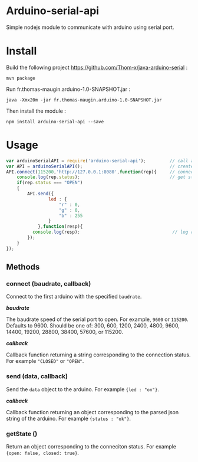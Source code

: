 # Arduino-serial-api
Simple nodejs module to communicate with arduino using serial port.

# Install

Build the following project https://github.com/Thom-x/java-arduino-serial :
```
mvn package
```
Run fr.thomas-maugin.arduino-1.0-SNAPSHOT.jar :
```
java -Xmx20m -jar fr.thomas-maugin.arduino-1.0-SNAPSHOT.jar
```
Then install the module :
```
npm install arduino-serial-api --save
```

# Usage

```javascript
var arduinoSerialAPI = require('arduino-serial-api');         // call arduino-api
var API = arduinoSerialAPI();                                 // create our API
API.connect(115200,'http://127.0.0.1:8080',function(rep){     // connect to Arduino with baud rate at 115200
    console.log(rep.status);                                  // get status : ["OPEN", "CLOSED"]
    if(rep.status === "OPEN")
    {
        API.send({
                led : {
                    "r" : 0,
                    "g" : 0,
                    "b" : 255
                }
            },function(resp){
          console.log(resp);                                   // log response
        });
    }
});
```

## Methods

### connect (baudrate, callback)

Connect to the first arduino with the specified `baudrate`.

**_baudrate_**

The baudrate speed of the serial port to open. For example, `9600` or `115200`.
Defaults to 9600. Should be one of: 300, 600, 1200, 2400, 4800, 9600, 14400, 19200, 28800, 38400, 57600, or 115200.

**_callback_**

Callback function returning a string corresponding to the connection status. For example `"CLOSED"` or `"OPEN"`.

### send (data, callback)

Send the `data` object to the arduino. For example `{led : "on"}`.

**_callback_**

Callback function returning an object corresponding to the parsed json string of the arduino. For example `{status : "ok"}`.

### getState ()

Return an object corresponding to the conneciton status.
For example `{open: false, closed: true}`.
